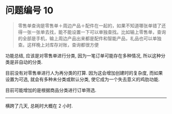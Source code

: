 # 问题编号 10

> 零售单查询是零售单＋周边产品＋配件在一起的，如果不知道哪张单错了还得一张一张单去找，能不能设置一下可以单独查找。比如输上零售单，查询的全部是手机，输上周边产品出来都是配件和智能产品，礼品也可以单独查。这样晚上对库存对账，查询都很方便

功能总结, 应该是对零售单进行分类, 因为一笔订单可能存在多种情况, 所以这种分类是非自动的分类.

目前没有对零售单进行人为再分类的打算. 因为这会增加创建时的复杂度, 而如果设置为可选, 就会有多种未分类或默认分类, 使它成为一个失去意义的鸡肋功能.

目前可能增加的是根据商品分类进行订单筛选.

---

横跨了几天, 总耗时大概在 2 小时.
